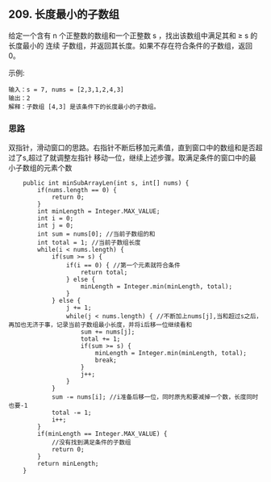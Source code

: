 ## 209. 长度最小的子数组

给定一个含有 n 个正整数的数组和一个正整数 s ，找出该数组中满足其和 ≥ s 的长度最小的 连续 子数组，并返回其长度。如果不存在符合条件的子数组，返回 0。

示例:
```   
输入：s = 7, nums = [2,3,1,2,4,3]
输出：2
解释：子数组 [4,3] 是该条件下的长度最小的子数组。

```   

### 思路
双指针，滑动窗口的思路。右指针不断后移加元素值，直到窗口中的数组和是否超过了s,超过了就调整左指针
移动一位，继续上述步骤。取满足条件的窗口中的最小子数组的元素个数

```   
    public int minSubArrayLen(int s, int[] nums) {
        if(nums.length == 0) {
            return 0;
        }
        int minLength = Integer.MAX_VALUE;
        int i = 0;
        int j = 0;
        int sum = nums[0]; //当前子数组的和
        int total = 1; //当前子数组长度
        while(i < nums.length) {
            if(sum >= s) {
                if(i == 0) { //第一个元素就符合条件
                    return total;
                } else {
                    minLength = Integer.min(minLength, total);
                }
            } else {
                j += 1;
                while(j < nums.length) { //不断加上nums[j],当和超过s之后，再加也无济于事，记录当前子数组最小长度，并将i后移一位继续看和
                    sum += nums[j];
                    total += 1;
                    if(sum >= s) {
                        minLength = Integer.min(minLength, total);
                        break;
                    }
                    j++;
                }
            }
            sum -= nums[i]; //i准备后移一位，同时原先和要减掉一个数，长度同时也要-1
            total -= 1;
            i++;
        }
        if(minLength == Integer.MAX_VALUE) {
            //没有找到满足条件的子数组
            return 0;
        }
        return minLength;
    }
```
